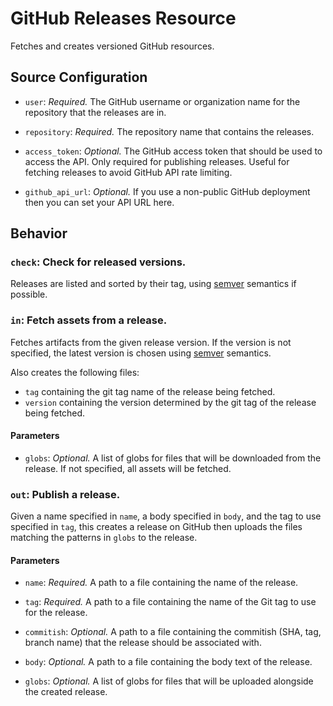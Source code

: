 # GitHub Releases Resource

Fetches and creates versioned GitHub resources.

## Source Configuration

* `user`: *Required.* The GitHub username or organization name for the
  repository that the releases are in.

* `repository`: *Required.* The repository name that contains the releases.

* `access_token`: *Optional.* The GitHub access token that should be used to
  access the API. Only required for publishing releases. Useful for fetching releases
  to avoid GitHub API rate limiting.

* `github_api_url`: *Optional.* If you use a non-public GitHub deployment then
  you can set your API URL here.

## Behavior

### `check`: Check for released versions.

Releases are listed and sorted by their tag, using
[semver](http://semver.org) semantics if possible.

### `in`: Fetch assets from a release.

Fetches artifacts from the given release version. If the version is not
specified, the latest version is chosen using [semver](http://semver.org)
semantics.

Also creates the following files:

* `tag` containing the git tag name of the release being fetched.
* `version` containing the version determined by the git tag of the release being fetched.

#### Parameters

* `globs`: *Optional.* A list of globs for files that will be downloaded from
  the release. If not specified, all assets will be fetched.

### `out`: Publish a release.

Given a name specified in `name`, a body specified in `body`, and the tag to use
specified in `tag`, this creates a release on GitHub then uploads the files
matching the patterns in `globs` to the release.

#### Parameters

* `name`: *Required.* A path to a file containing the name of the release.

* `tag`: *Required.* A path to a file containing the name of the Git tag to use
  for the release.

* `commitish`: *Optional.* A path to a file containing the commitish (SHA, tag,
  branch name) that the release should be associated with.

* `body`: *Optional.* A path to a file containing the body text of the release.

* `globs`: *Optional.* A list of globs for files that will be uploaded alongside
  the created release.
